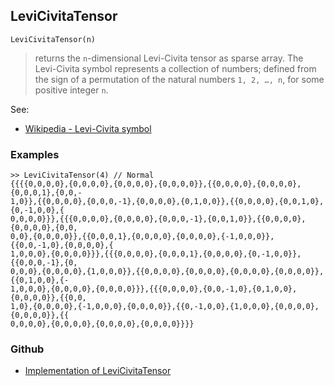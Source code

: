 ## LeviCivitaTensor

```
LeviCivitaTensor(n)
```

> returns the `n`-dimensional Levi-Civita tensor as sparse array. The Levi-Civita symbol represents a collection of numbers; defined from the sign of a permutation of the natural numbers `1, 2, …, n`, for some positive integer `n`.  

See:
* [Wikipedia - Levi-Civita symbol](https://en.wikipedia.org/wiki/Levi-Civita_symbol)
 

### Examples

```
>> LeviCivitaTensor(4) // Normal 
{{{{0,0,0,0},{0,0,0,0},{0,0,0,0},{0,0,0,0}},{{0,0,0,0},{0,0,0,0},{0,0,0,1},{0,0,- 
1,0}},{{0,0,0,0},{0,0,0,-1},{0,0,0,0},{0,1,0,0}},{{0,0,0,0},{0,0,1,0},{0,-1,0,0},{
0,0,0,0}}},{{{0,0,0,0},{0,0,0,0},{0,0,0,-1},{0,0,1,0}},{{0,0,0,0},{0,0,0,0},{0,0,
0,0},{0,0,0,0}},{{0,0,0,1},{0,0,0,0},{0,0,0,0},{-1,0,0,0}},{{0,0,-1,0},{0,0,0,0},{
1,0,0,0},{0,0,0,0}}},{{{0,0,0,0},{0,0,0,1},{0,0,0,0},{0,-1,0,0}},{{0,0,0,-1},{0,
0,0,0},{0,0,0,0},{1,0,0,0}},{{0,0,0,0},{0,0,0,0},{0,0,0,0},{0,0,0,0}},{{0,1,0,0},{-
1,0,0,0},{0,0,0,0},{0,0,0,0}}},{{{0,0,0,0},{0,0,-1,0},{0,1,0,0},{0,0,0,0}},{{0,0,
1,0},{0,0,0,0},{-1,0,0,0},{0,0,0,0}},{{0,-1,0,0},{1,0,0,0},{0,0,0,0},{0,0,0,0}},{{
0,0,0,0},{0,0,0,0},{0,0,0,0},{0,0,0,0}}}}
```
 

### Github

* [Implementation of LeviCivitaTensor](https://github.com/axkr/symja_android_library/blob/master/symja_android_library/matheclipse-core/src/main/java/org/matheclipse/core/builtin/TensorFunctions.java#L202) 
